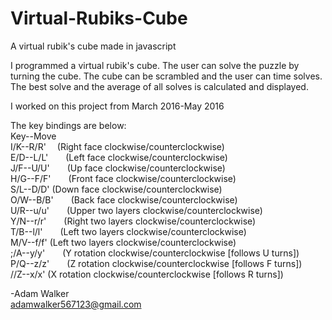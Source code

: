 # Virtual-Rubiks-Cube
A virtual rubik's cube made in javascript

I programmed a virtual rubik's cube. The user can solve the puzzle by turning the cube. The cube can be scrambled and the user can time solves. The best solve and the average of all solves is calculated and displayed.

I worked on this project from March 2016-May 2016

The key bindings are below:<br />
Key--Move<br />
I/K--R/R'  (Right face clockwise/counterclockwise)<br />
E/D--L/L'  (Left face clockwise/counterclockwise)<br />
J/F--U/U'  (Up face clockwise/counterclockwise)<br />
H/G--F/F'  (Front face clockwise/counterclockwise)<br />
S/L--D/D'  (Down face clockwise/counterclockwise)<br />
O/W--B/B'  (Back face clockwise/counterclockwise)<br />
U/R--u/u'  (Upper two layers clockwise/counterclockwise)<br />
Y/N--r/r'  (Right two layers clockwise/counterclockwise)<br />
T/B--l/l'  (Left two layers clockwise/counterclockwise)<br />
M/V--f/f'  (Left two layers clockwise/counterclockwise)<br />
;/A--y/y'  (Y rotation clockwise/counterclockwise [follows U turns])<br />
P/Q--z/z'  (Z rotation clockwise/counterclockwise [follows F turns])<br />
//Z--x/x'  (X rotation clockwise/counterclockwise [follows R turns])<br />

-Adam Walker<br />
adamwalker567123@gmail.com
